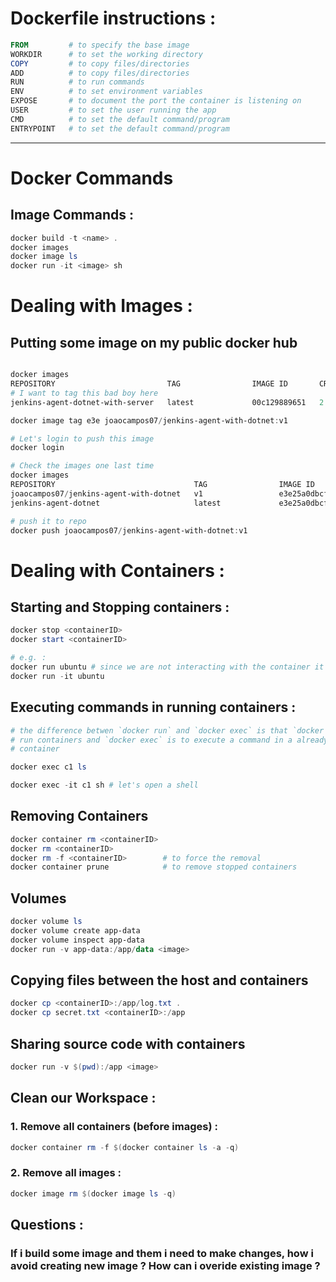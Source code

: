 
# Dockerfile instructions : 

``` powershell
FROM         # to specify the base image
WORKDIR      # to set the working directory
COPY         # to copy files/directories
ADD          # to copy files/directories
RUN          # to run commands
ENV          # to set environment variables
EXPOSE       # to document the port the container is listening on
USER         # to set the user running the app
CMD          # to set the default command/program
ENTRYPOINT   # to set the default command/program
```
------
# Docker Commands 
## Image Commands : 
``` powershell
docker build -t <name> .
docker images
docker image ls
docker run -it <image> sh
```

# Dealing with Images : 

## Putting some image on my public docker hub
``` powershell

docker images
REPOSITORY                         TAG                IMAGE ID       CREATED       SIZE
# I want to tag this bad boy here
jenkins-agent-dotnet-with-server   latest             00c129889651   2 hours ago   896MB

docker image tag e3e joaocampos07/jenkins-agent-with-dotnet:v1

# Let's login to push this image
docker login

# Check the images one last time
docker images
REPOSITORY                               TAG                IMAGE ID       CREATED       SIZE
joaocampos07/jenkins-agent-with-dotnet   v1                 e3e25a0dbcf2   6 days ago    896MB
jenkins-agent-dotnet                     latest             e3e25a0dbcf2   6 days ago    896MB

# push it to repo 
docker push joaocampos07/jenkins-agent-with-dotnet:v1
````

# Dealing with Containers : 

## Starting and Stopping containers :
``` powershell
docker stop <containerID>
docker start <containerID>

# e.g. :
docker run ubuntu # since we are not interacting with the container it will finish
docker run -it ubuntu 
```
## Executing commands in running containers :
``` powershell
# the difference betwen `docker run` and `docker exec` is that `docker run` is to
# run containers and `docker exec` is to execute a command in a already running
# container

docker exec c1 ls

docker exec -it c1 sh # let's open a shell
```

## Removing Containers 
``` powershell
docker container rm <containerID>
docker rm <containerID>
docker rm -f <containerID>        # to force the removal
docker container prune            # to remove stopped containers
```

## Volumes 
``` powershell
docker volume ls
docker volume create app-data
docker volume inspect app-data
docker run -v app-data:/app/data <image>
```

## Copying files between the host and containers 
``` powershell
docker cp <containerID>:/app/log.txt .
docker cp secret.txt <containerID>:/app
```

## Sharing source code with containers 
``` powershell
docker run -v $(pwd):/app <image>
``` 

## Clean our Workspace : 
### 1. Remove all containers (before images) : 
``` powershell
docker container rm -f $(docker container ls -a -q)
```
### 2. Remove all images : 
``` powershell
docker image rm $(docker image ls -q)
```

## Questions : 
### If i build some image and them i need to make changes, how i avoid creating new image ? How can i overide existing image ?
